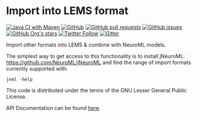 Import into LEMS format
=======================

[![Java CI with Maven](https://github.com/NeuroML/org.neuroml.import/actions/workflows/ci.yml/badge.svg)](https://github.com/NeuroML/org.neuroml.import/actions/workflows/ci.yml)
[![GitHub](https://img.shields.io/github/license/NeuroML/org.neuroml.import)](https://github.com/NeuroML/org.neuroml.import/blob/master/LICENSE.lesser)
[![GitHub pull requests](https://img.shields.io/github/issues-pr/NeuroML/org.neuroml.import)](https://github.com/NeuroML/org.neuroml.import/pulls)
[![GitHub issues](https://img.shields.io/github/issues/NeuroML/org.neuroml.import)](https://github.com/NeuroML/org.neuroml.import/issues)
[![GitHub Org's stars](https://img.shields.io/github/stars/NeuroML?style=social)](https://github.com/NeuroML)
[![Twitter Follow](https://img.shields.io/twitter/follow/NeuroML?style=social)](https://twitter.com/NeuroML)
[![Gitter](https://badges.gitter.im/NeuroML/community.svg)](https://gitter.im/NeuroML/community?utm_source=badge&utm_medium=badge&utm_campaign=pr-badge)

Import other formats into LEMS &amp; combine with NeuroML models.

The simplest way to get access to this functionality is to install jNeuroML: https://github.com/NeuroML/jNeuroML
and find the range of import formats currently supported with:

    jnml -help


This code is distributed under the terms of the GNU Lesser General Public License.

API Documentation can be found [here](http://neuroml.github.io/org.neuroml.import/index.html).
